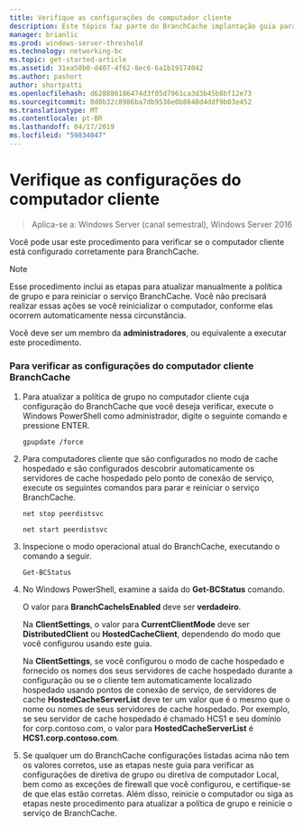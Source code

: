 ```yaml
---
title: Verifique as configurações do computador cliente
description: Este tópico faz parte do BranchCache implantação guia para o Windows Server 2016, que demonstra como implantar o BranchCache nos modos de cache hospedado e distribuído para otimizar o uso de largura de banda WAN em filiais
manager: brianlic
ms.prod: windows-server-threshold
ms.technology: networking-bc
ms.topic: get-started-article
ms.assetid: 31ea58b0-d407-4f62-8ec6-6a1b19174042
ms.author: pashort
author: shortpatti
ms.openlocfilehash: d628886186474d3f05d7961ca3d3b45b8bf12e73
ms.sourcegitcommit: 0d0b32c8986ba7db9536e0b8648d4ddf9b03e452
ms.translationtype: MT
ms.contentlocale: pt-BR
ms.lasthandoff: 04/17/2019
ms.locfileid: "59834047"
---
```

# <a name="verify-client-computer-settings"></a>Verifique as configurações do computador cliente

>Aplica-se a: Windows Server (canal semestral), Windows Server 2016

Você pode usar este procedimento para verificar se o computador cliente está configurado corretamente para BranchCache.  
  
> [!NOTE]  
> Esse procedimento inclui as etapas para atualizar manualmente a política de grupo e para reiniciar o serviço BranchCache. Você não precisará realizar essas ações se você reinicializar o computador, conforme elas ocorrem automaticamente nessa circunstância.  
  
Você deve ser um membro da **administradores**, ou equivalente a executar este procedimento.  
  
### <a name="to-verify-branchcache-client-computer-settings"></a>Para verificar as configurações do computador cliente BranchCache  
  
1.  Para atualizar a política de grupo no computador cliente cuja configuração do BranchCache que você deseja verificar, execute o Windows PowerShell como administrador, digite o seguinte comando e pressione ENTER.  
  
    `gpupdate /force`  
  
2.  Para computadores cliente que são configurados no modo de cache hospedado e são configurados descobrir automaticamente os servidores de cache hospedado pelo ponto de conexão de serviço, execute os seguintes comandos para parar e reiniciar o serviço BranchCache.  
  
    `net stop peerdistsvc`  
  
    `net start peerdistsvc`  
  
3.  Inspecione o modo operacional atual do BranchCache, executando o comando a seguir.  
  
    `Get-BCStatus`  
  
4.  No Windows PowerShell, examine a saída do **Get-BCStatus** comando.  
  
    O valor para **BranchCacheIsEnabled** deve ser **verdadeiro**.  
  
    Na **ClientSettings**, o valor para **CurrentClientMode** deve ser **DistributedClient** ou **HostedCacheClient**, dependendo do modo que você configurou usando este guia.  
  
    Na **ClientSettings**, se você configurou o modo de cache hospedado e fornecido os nomes dos seus servidores de cache hospedado durante a configuração ou se o cliente tem automaticamente localizado hospedado usando pontos de conexão de serviço, de servidores de cache  **HostedCacheServerList** deve ter um valor que é o mesmo que o nome ou nomes de seus servidores de cache hospedado. Por exemplo, se seu servidor de cache hospedado é chamado HCS1 e seu domínio for corp.contoso.com, o valor para **HostedCacheServerList** é **HCS1.corp.contoso.com**.  
  
5.  Se qualquer um do BranchCache configurações listadas acima não tem os valores corretos, use as etapas neste guia para verificar as configurações de diretiva de grupo ou diretiva de computador Local, bem como as exceções de firewall que você configurou, e certifique-se de que elas estão corretas. Além disso, reinicie o computador ou siga as etapas neste procedimento para atualizar a política de grupo e reinicie o serviço de BranchCache.  
  


